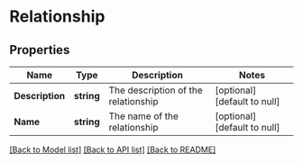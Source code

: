 # Relationship

## Properties
Name | Type | Description | Notes
------------ | ------------- | ------------- | -------------
**Description** | **string** | The description of the relationship | [optional] [default to null]
**Name** | **string** | The name of the relationship | [optional] [default to null]

[[Back to Model list]](../README.md#documentation-for-models) [[Back to API list]](../README.md#documentation-for-api-endpoints) [[Back to README]](../README.md)

